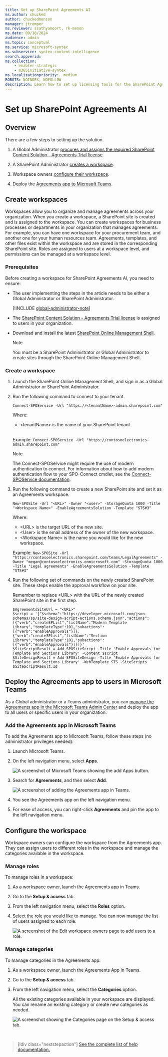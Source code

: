 ```yaml
---
title: Set up SharePoint Agreements AI
ms.author: chucked
author: chuckedmonson
manager: jtremper
ms.reviewer: ssathyamoort, rk-menon
ms.date: 09/18/2024
audience: admin
ms.topic: conceptual
ms.service: microsoft-syntex
ms.subservice: syntex-content-intelligence
search.appverid: 
ms.collection: 
    - enabler-strategic
    - m365initiative-syntex
ms.localizationpriority:  medium
ROBOTS: NOINDEX, NOFOLLOW
description: Learn how to set up licensing tools for the SharePoint Agreements AI solution.
---
```


# Set up SharePoint Agreements AI

## Overview

There are a few steps to setting up the solution.

1. A Global Administrator [procures and assigns the required SharePoint Content Solution - Agreements Trial license](agreements-license-requirements.md#assign-the-license-to-users).

2. A SharePoint Administrator [creates a workspace](#create-workspaces).

3. Workspace owners [configure their workspace](#configure-the-workspace).

4. Deploy the [Agreements app to Microsoft Teams](#add-the-agreements-app-in-microsoft-teams).

## Create workspaces

Workspaces allow you to organize and manage agreements across your organization. When you create a workspace, a SharePoint site is created and is assigned to the workspace. You can create workspaces for business processes or departments in your organization that manages agreements. For example, you can have one workspace for your procurement team, and another one for your human resources team. Agreements, templates, and other files exist within the workspace and are stored in the corresponding SharePoint site. Roles are assigned to users at a workspace level, and permissions can be managed at a workspace level.

### Prerequisites

Before creating a workspace for SharePoint Agreements AI, you need to ensure:  

- The user implementing the steps in the article needs to be either a Global Administrator or SharePoint Administrator.

   [!INCLUDE [global-administrator-note](../../includes/global-administrator-note.md)]

- The [SharePoint Content Solution - Agreements Trial license](agreements-license-requirements.md#assign-the-license-to-users) is assigned to users in your organization.

- Download and install the latest [SharePoint Online Management Shell](https://www.microsoft.com/download/details.aspx?id=35588).

   > [!NOTE]
   > You must be a SharePoint Administrator or Global Administrator to create sites through the SharePoint Online Management Shell.

### Create a workspace

1. Launch the SharePoint Online Management Shell, and sign in as a Global Administrator or SharePoint Administrator.

2. Run the following command to connect to your tenant.

   ```
   Connect-SPOService -Url "https://<tenantName>-admin.sharepoint.com"
   ```

   Where:

   - \<tenantName> is the name of your SharePoint tenant. <br><br>

   Example: ```Connect-SPOService -Url "https://contosoelectronics-admin.sharepoint.com"```

   > [!NOTE]
   > The Connect-SPOService might require the use of modern authentication to connect. For information about how to add modern authentication flow to your SPO-Connect cmdlet, see the [Connect-SPOService documentation](/powershell/module/sharepoint-online/connect-sposervice).

4. Run the following command to create a new SharePoint site and set it as an Agreements workspace.

    ```
   New-SPOSite -Url "<URL>" -Owner "<user>" -StorageQuota 1000 -Title "<Workspace Name>" -EnableAgreementsSolution -Template "STS#3"
    ```

    Where:

    - \<URL> is the target URL of the new site.  
    - \<User> is the email address of the owner of the new workspace.
    - \<Workspace Name> is the name you would like for the new workspace.
  
    Example: ```New-SPOSite -Url "https://contosoelectronics.sharepoint.com/teams/LegalAgreements" -Owner "megan@contosoelectronics.onmicrosoft.com" -StorageQuota 1000 -Title "Legal agreements" -EnableAgreementsSolution -Template "STS#3"```

4. Run the following set of commands on the newly created SharePoint site. These steps enable the approval workflow on your site.

   Remember to replace \<URL> with the URL of the newly created SharePoint site in the first step.

   ```
   $AgreementsSiteUrl = "<URL>"
   $script = '{"$schema":"https://developer.microsoft.com/json-schemas/sp/site-design-script-actions.schema.json","actions":[{"verb":"createSPList","listName":"Modern Template Library","templateType":101,"subactions":[{"verb":"enableApprovals"}]},{"verb":"createSPList","listName":"Section Library","templateType":101,"subactions":[{"verb":"enableApprovals"}]}]}'
   $SiteScriptResult = Add-SPOSiteScript -Title 'Enable Approvals for Template and Sections Library' -Content $script
   $SiteDesignResult = Add-SPOSiteDesign -Title 'Enable Approvals for Template and Sections Library' -WebTemplate STS -SiteScripts $SiteScriptResult.Id
   ```

## Deploy the Agreements app to users in Microsoft Teams

As a Global administrator or a Teams administrator, you can [manage the Agreements app in the Microsoft Teams Admin Center](/microsoftteams/manage-apps) and deploy the app to all users or specific users in your organization.

### Add the Agreements app in Microsoft Teams

To add the Agreements app to Microsoft Teams, follow these steps (no administrator privileges needed):

1. Launch Microsoft Teams.

2. On the left navigation menu, select **Apps**.

   ![A screenshot of Microsoft Teams showing the add Apps button.](../../media/content-understanding/agreements-add-app.png)

3. Search for **Agreements**, and then select **Add**.

   ![A screenshot of adding the Agreements app in Teams.](../../media/content-understanding/agreements-app-store.png)

4. You see the Agreements app on the left navigation menu.

5. For ease of access, you can right-click **Agreements** and pin the app to the left navigation menu.

## Configure the workspace

Workspace owners can configure the workspace from the Agreements app. They can assign users to different roles in the workspace and manage the categories available in the workspace.

### Manage roles

To manage roles in a workspace:

1. As a workspace owner, launch the Agreements app in Teams.

2. Go to the **Setup & access** tab.

3. From the left navigation menu, select the **Roles** option.

4. Select the role you would like to manage. You can now manage the list of users assigned to each role.

   ![A screenshot of the Edit workspace owners page to add users to a role.](../../media/content-understanding/agreements-add-users-to-roles.png)

### Manage categories

To manage categories in the Agreements app:

1. As a workspace owner, launch the Agreements App in Teams.

2. Go to the **Setup & access** tab.

3. From the left navigation menu, select the **Categories** option.

   All the existing categories available in your workspace are displayed. You can rename an existing category or create new categories as needed.

   ![A screenshot showing the Categories page on the Setup & access tab.](../../media/content-understanding/agreements-manage-categories.png)

<br>

> [!div class="nextstepaction"]
> [See the complete list of help documentation.](agreements-overview.md#help-documentation)
